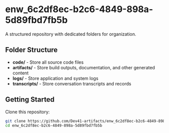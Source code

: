 # enw_6c2df8ec-b2c6-4849-898a-5d89fbd7fb5b
A structured repository with dedicated folders for organization.

## Folder Structure

- **code/** - Store all source code files
- **artifacts/** - Store build outputs, documentation, and other generated content
- **logs/** - Store application and system logs
- **transcripts/** - Store conversation transcripts and records

## Getting Started

Clone this repository:
```bash
git clone https://github.com/Dev41-artifacts/enw_6c2df8ec-b2c6-4849-898a-5d89fbd7fb5b
cd enw_6c2df8ec-b2c6-4849-898a-5d89fbd7fb5b
```
